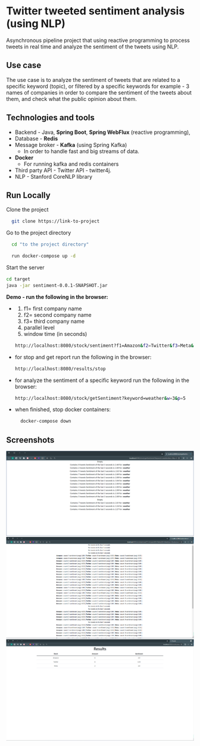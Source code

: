 # Twitter tweeted sentiment analysis (using NLP) 
Asynchronous pipeline project that using reactive programming to process tweets
in real time and analyze the sentiment of the tweets using NLP.

## Use case
The use case is to analyze the sentiment of tweets that are related 
to a specific keyword (topic), or filtered by a specific keywords for example -
3 names of companies in order to compare the sentiment of the tweets about them, 
and check what the public opinion about them.

## Technologies and tools
* Backend - Java, **Spring Boot**, **Spring WebFlux** (reactive programming),
* Database - **Redis**
* Message broker - **Kafka** (using Spring Kafka)
  - In order to handle fast and big streams of data.
* **Docker** 
    - For running kafka and redis containers
* Third party API - Twitter API - twitter4j.
* NLP - Stanford CoreNLP library


## Run Locally

Clone the project

```bash
  git clone https://link-to-project
```

Go to the project directory

```bash
  cd "to the project directory"
```
```bash 
  run docker-compose up -d 
  ```
Start the server

```bash
cd target
java -jar sentiment-0.0.1-SNAPSHOT.jar
```
**Demo - run the following in the browser:**
- 1. f1= first company name
  2. f2= second company name
  3. f3= third company name
  4. parallel level
  5. window time (in seconds)
  ```bash
  http://localhost:8080/stock/sentiment?f1=Amazon&f2=Twitter&f3=Meta&par=3&window=1
  ```
- for stop and get report run the following in the browser:
  ```bash
  http://localhost:8080/results/stop  
  ```
  
- for analyze the sentiment of a specific keyword run the following in the browser:
  ```bash
  http://localhost:8080/stock/getSentiment?keyword=weather&w=3&p=5
  ```
- when finished, stop docker containers:
  ```bash
    docker-compose down
  ```

## Screenshots

![OneFilter](src/main/resources/Screenshots/OneFilter.png)
![Companies](src/main/resources/Screenshots/Companies.png)
![Results](src/main/resources/Screenshots/Results.png)






